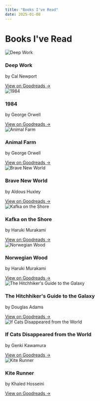 ```yaml
---
title: "Books I've Read"
date: 2025-01-08
---
```


# Books I've Read

<div class="books-grid">

<div class="book-card">
  <img src="https://images-na.ssl-images-amazon.com/images/S/compressed.photo.goodreads.com/books/1633888867i/25744928.jpg" alt="Deep Work" class="book-cover">
  <div class="book-info">
    <h3 class="book-title">Deep Work</h3>
    <p class="book-author">by Cal Newport</p>
    <a href="https://www.goodreads.com/book/show/25744928-deep-work" target="_blank" class="book-link">View on Goodreads →</a>
  </div>
</div>

<div class="book-card">
  <img src="https://images-na.ssl-images-amazon.com/images/S/compressed.photo.goodreads.com/books/1657781256i/61439040.jpg" alt="1984" class="book-cover">
  <div class="book-info">
    <h3 class="book-title">1984</h3>
    <p class="book-author">by George Orwell</p>
    <a href="https://www.goodreads.com/book/show/61439040-1984" target="_blank" class="book-link">View on Goodreads →</a>
  </div>
</div>

<div class="book-card">
  <img src="https://images-na.ssl-images-amazon.com/images/S/compressed.photo.goodreads.com/books/1424037542i/7613.jpg" alt="Animal Farm" class="book-cover">
  <div class="book-info">
    <h3 class="book-title">Animal Farm</h3>
    <p class="book-author">by George Orwell</p>
    <a href="https://www.goodreads.com/book/show/7613.Animal_Farm" target="_blank" class="book-link">View on Goodreads →</a>
  </div>
</div>

<div class="book-card">
  <img src="https://images-na.ssl-images-amazon.com/images/S/compressed.photo.goodreads.com/books/1575509280i/5129.jpg" alt="Brave New World" class="book-cover">
  <div class="book-info">
    <h3 class="book-title">Brave New World</h3>
    <p class="book-author">by Aldous Huxley</p>
    <a href="https://www.goodreads.com/book/show/5129.Brave_New_World" target="_blank" class="book-link">View on Goodreads →</a>
  </div>
</div>

<div class="book-card">
  <img src="https://images-na.ssl-images-amazon.com/images/S/compressed.photo.goodreads.com/books/1429638085i/4929.jpg" alt="Kafka on the Shore" class="book-cover">
  <div class="book-info">
    <h3 class="book-title">Kafka on the Shore</h3>
    <p class="book-author">by Haruki Murakami</p>
    <a href="https://www.goodreads.com/book/show/4929.Kafka_on_the_Shore" target="_blank" class="book-link">View on Goodreads →</a>
  </div>
</div>

<div class="book-card">
  <img src="https://images-na.ssl-images-amazon.com/images/S/compressed.photo.goodreads.com/books/1630638013i/11297.jpg" alt="Norwegian Wood" class="book-cover">
  <div class="book-info">
    <h3 class="book-title">Norwegian Wood</h3>
    <p class="book-author">by Haruki Murakami</p>
    <a href="https://www.goodreads.com/book/show/11297.Norwegian_Wood" target="_blank" class="book-link">View on Goodreads →</a>
  </div>
</div>

<div class="book-card">
  <img src="https://images-na.ssl-images-amazon.com/images/S/compressed.photo.goodreads.com/books/1327656754i/11.jpg" alt="The Hitchhiker's Guide to the Galaxy" class="book-cover">
  <div class="book-info">
    <h3 class="book-title">The Hitchhiker's Guide to the Galaxy</h3>
    <p class="book-author">by Douglas Adams</p>
    <a href="https://www.goodreads.com/book/show/11.The_Hitchhiker_s_Guide_to_the_Galaxy" target="_blank" class="book-link">View on Goodreads →</a>
  </div>
</div>

<div class="book-card">
  <img src="https://images-na.ssl-images-amazon.com/images/S/compressed.photo.goodreads.com/books/1436217464i/25622946.jpg" alt="If Cats Disappeared from the World" class="book-cover">
  <div class="book-info">
    <h3 class="book-title">If Cats Disappeared from the World</h3>
    <p class="book-author">by Genki Kawamura</p>
    <a href="https://www.goodreads.com/book/show/25622946-if-cats-disappeared-from-the-world" target="_blank" class="book-link">View on Goodreads →</a>
  </div>
</div>

<div class="book-card">
  <img src="https://en.wikipedia.org/wiki/File:Kite_runner.jpg" alt="Kite Runner" class="book-cover">
  <div class="book-info">
    <h3 class="book-title">Kite Runner</h3>
    <p class="book-author">by Khaled Hosseini</p>
    <a href="https://www.goodreads.com/book/show/17165596-the-kite-runner" target="_blank" class="book-link">View on Goodreads →</a>
  </div>
</div>

</div>

